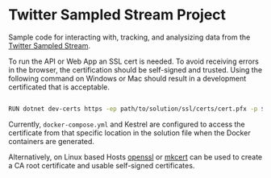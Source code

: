 # Twitter Sampled Stream Project

Sample code for interacting with, tracking, and analysizing data from the [Twitter Sampled Stream](https://developer.twitter.com/en/docs/twitter-api/tweets/volume-streams/quick-start/sampled-stream).

To run the API or Web App an SSL cert is needed. To avoid receiving errors in the browser, the certification should be self-signed and trusted. Using the following command on Windows or Mac should result in a development certificated that is acceptable.

```bash

RUN dotnet dev-certs https -ep path/to/solution/ssl/certs/cert.pfx -p ${USER_DEFINED_PASSWORD(GUID)}$ --trust

```

Currently, `docker-compose.yml` and Kestrel are configured to access the certificate from that specific location in the solution file when the Docker containers are generated.

Alternatively, on Linux based Hosts [openssl](https://learn.microsoft.com/en-us/dotnet/core/additional-tools/self-signed-certificates-guide#with-openssl) or [mkcert](https://github.com/FiloSottile/mkcert) can be used to create a CA root certificate and usable self-signed certificates.
